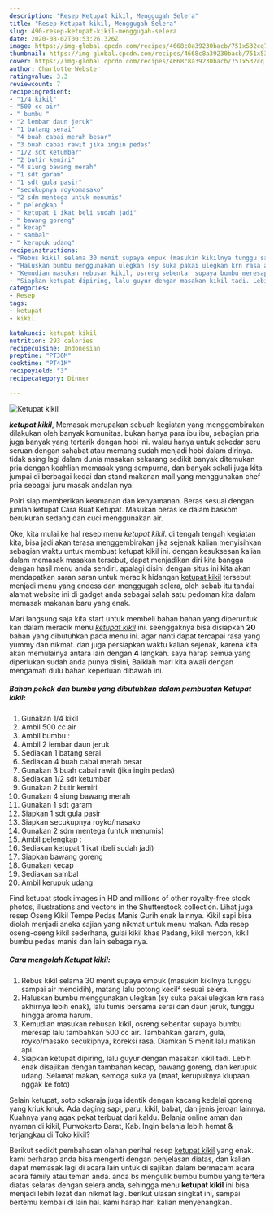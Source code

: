 ```yaml
---
description: "Resep Ketupat kikil, Menggugah Selera"
title: "Resep Ketupat kikil, Menggugah Selera"
slug: 490-resep-ketupat-kikil-menggugah-selera
date: 2020-08-02T00:53:26.326Z
image: https://img-global.cpcdn.com/recipes/4668c8a39230bacb/751x532cq70/ketupat-kikil-foto-resep-utama.jpg
thumbnail: https://img-global.cpcdn.com/recipes/4668c8a39230bacb/751x532cq70/ketupat-kikil-foto-resep-utama.jpg
cover: https://img-global.cpcdn.com/recipes/4668c8a39230bacb/751x532cq70/ketupat-kikil-foto-resep-utama.jpg
author: Charlotte Webster
ratingvalue: 3.3
reviewcount: 7
recipeingredient:
- "1/4 kikil"
- "500 cc air"
- " bumbu "
- "2 lembar daun jeruk"
- "1 batang serai"
- "4 buah cabai merah besar"
- "3 buah cabai rawit jika ingin pedas"
- "1/2 sdt ketumbar"
- "2 butir kemiri"
- "4 siung bawang merah"
- "1 sdt garam"
- "1 sdt gula pasir"
- "secukupnya roykomasako"
- "2 sdm mentega untuk menumis"
- " pelengkap "
- " ketupat 1 ikat beli sudah jadi"
- " bawang goreng"
- " kecap"
- " sambal"
- " kerupuk udang"
recipeinstructions:
- "Rebus kikil selama 30 menit supaya empuk (masukin kikilnya tunggu sampai air mendidih), matang lalu potong kecil² sesuai selera."
- "Haluskan bumbu menggunakan ulegkan (sy suka pakai ulegkan krn rasa akhirnya lebih enak), lalu tumis bersama serai dan daun jeruk, tunggu hingga aroma harum."
- "Kemudian masukan rebusan kikil, osreng sebentar supaya bumbu meresap lalu tambahkan 500 cc air. Tambahkan garam, gula, royko/masako secukipnya, koreksi rasa. Diamkan 5 menit lalu matikan api."
- "Siapkan ketupat dipiring, lalu guyur dengan masakan kikil tadi. Lebih enak disajikan dengan tambahan kecap, bawang goreng, dan kerupuk udang. Selamat makan, semoga suka ya (maaf, kerupuknya klupaan nggak ke foto)"
categories:
- Resep
tags:
- ketupat
- kikil

katakunci: ketupat kikil 
nutrition: 293 calories
recipecuisine: Indonesian
preptime: "PT30M"
cooktime: "PT41M"
recipeyield: "3"
recipecategory: Dinner

---
```



![Ketupat kikil](https://img-global.cpcdn.com/recipes/4668c8a39230bacb/751x532cq70/ketupat-kikil-foto-resep-utama.jpg)

<b><i>ketupat kikil</i></b>, Memasak merupakan sebuah kegiatan yang menggembirakan dilakukan oleh banyak komunitas. bukan hanya para ibu ibu, sebagian pria juga banyak yang tertarik dengan hobi ini. walau hanya untuk sekedar seru seruan dengan sahabat atau memang sudah menjadi hobi dalam dirinya. tidak asing lagi dalam dunia masakan sekarang sedikit banyak ditemukan pria dengan keahlian memasak yang sempurna, dan banyak sekali juga kita jumpai di berbagai kedai dan stand makanan mall yang menggunakan chef pria sebagai juru masak andalan nya.

Polri siap memberikan keamanan dan kenyamanan. Beras sesuai dengan jumlah ketupat Cara Buat Ketupat. Masukan beras ke dalam baskom berukuran sedang dan cuci menggunakan air.

Oke, kita mulai ke hal resep menu <i>ketupat kikil</i>. di tengah tengah kegiatan kita, bisa jadi akan terasa menggembirakan jika sejenak kalian menyisihkan sebagian waktu untuk membuat ketupat kikil ini. dengan kesuksesan kalian dalam memasak masakan tersebut, dapat menjadikan diri kita bangga dengan hasil menu anda sendiri. apalagi disini dengan situs ini kita akan mendapatkan saran saran untuk meracik hidangan <u>ketupat kikil</u> tersebut menjadi menu yang endess dan menggugah selera, oleh sebab itu tandai alamat website ini di gadget anda sebagai salah satu pedoman kita dalam memasak makanan baru yang enak.


Mari langsung saja kita start untuk membeli bahan bahan yang diperuntuk kan dalam meracik menu <u><i>ketupat kikil</i></u> ini. seenggaknya bisa disiapkan <b>20</b> bahan yang dibutuhkan pada menu ini. agar nanti dapat tercapai rasa yang yummy dan nikmat. dan juga persiapkan waktu kalian sejenak, karena kita akan memulainya antara lain dengan <b>4</b> langkah. saya harap semua yang diperlukan sudah anda punya disini, Baiklah mari kita awali dengan mengamati dulu bahan keperluan dibawah ini.

<!--inarticleads1-->

##### Bahan pokok dan bumbu yang dibutuhkan dalam pembuatan Ketupat kikil:

1. Gunakan 1/4 kikil
1. Ambil 500 cc air
1. Ambil  bumbu :
1. Ambil 2 lembar daun jeruk
1. Sediakan 1 batang serai
1. Sediakan 4 buah cabai merah besar
1. Gunakan 3 buah cabai rawit (jika ingin pedas)
1. Sediakan 1/2 sdt ketumbar
1. Gunakan 2 butir kemiri
1. Gunakan 4 siung bawang merah
1. Gunakan 1 sdt garam
1. Siapkan 1 sdt gula pasir
1. Siapkan secukupnya royko/masako
1. Gunakan 2 sdm mentega (untuk menumis)
1. Ambil  pelengkap :
1. Sediakan  ketupat 1 ikat (beli sudah jadi)
1. Siapkan  bawang goreng
1. Gunakan  kecap
1. Sediakan  sambal
1. Ambil  kerupuk udang


Find ketupat stock images in HD and millions of other royalty-free stock photos, illustrations and vectors in the Shutterstock collection. Lihat juga resep Oseng Kikil Tempe Pedas Manis Gurih enak lainnya. Kikil sapi bisa diolah menjadi aneka sajian yang nikmat untuk menu makan. Ada resep oseng-oseng kikil sederhana, gulai kikil khas Padang, kikil mercon, kikil bumbu pedas manis dan lain sebagainya. 

<!--inarticleads2-->

##### Cara mengolah Ketupat kikil:

1. Rebus kikil selama 30 menit supaya empuk (masukin kikilnya tunggu sampai air mendidih), matang lalu potong kecil² sesuai selera.
1. Haluskan bumbu menggunakan ulegkan (sy suka pakai ulegkan krn rasa akhirnya lebih enak), lalu tumis bersama serai dan daun jeruk, tunggu hingga aroma harum.
1. Kemudian masukan rebusan kikil, osreng sebentar supaya bumbu meresap lalu tambahkan 500 cc air. Tambahkan garam, gula, royko/masako secukipnya, koreksi rasa. Diamkan 5 menit lalu matikan api.
1. Siapkan ketupat dipiring, lalu guyur dengan masakan kikil tadi. Lebih enak disajikan dengan tambahan kecap, bawang goreng, dan kerupuk udang. Selamat makan, semoga suka ya (maaf, kerupuknya klupaan nggak ke foto)


Selain ketupat, soto sokaraja juga identik dengan kacang kedelai goreng yang kriuk kriuk. Ada daging sapi, paru, kikil, babat, dan jenis jeroan lainnya. Kuahnya yang agak pekat terbuat dari kaldu. Belanja online aman dan nyaman di kikil, Purwokerto Barat, Kab. Ingin belanja lebih hemat &amp; terjangkau di Toko kikil? 

Berikut sedikit pembahasan olahan perihal resep <u>ketupat kikil</u> yang enak. kami berharap anda bisa mengerti dengan penjelasan diatas, dan kalian dapat memasak lagi di acara lain untuk di sajikan dalam bermacam acara acara family atau teman anda. anda bs mengulik bumbu bumbu yang tertera diatas selaras dengan selera anda, sehingga menu <b>ketupat kikil</b> ini bisa menjadi lebih lezat dan nikmat lagi. berikut ulasan singkat ini, sampai bertemu kembali di lain hal. kami harap hari kalian menyenangkan.

